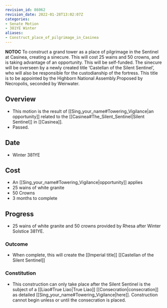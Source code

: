 ```yaml
---
revision_id: 86062
revision_date: 2022-01-28T13:02:07Z
categories:
- Senate Motion
- 381YE Winter
aliases:
- Construct_place_of_pilgrimage_in_Casinea
---
```



__NOTOC__
To construct a grand tower as a place of pilgrimage in the Sentinel at Casinea, creating a sinecure. This will cost 25 wains and 50 crowns, and is taking advantage of an opportunity. This will be self-funded. The sinecure will be overseen by a newly created title ‘Castellan of the Silent Sentinel’, who will also be responsible for the custodianship of the fortress. This title is to be appointed by the Highborn National Assembly.Proposed by Necropolis, seconded by Weirwater.
## Overview
* This motion is the result of [[Sing_your_name#Towering_Vigilance|an opportunity]] related to the [[Casinea#The_Silent_Sentinel|Silent Sentinel]] in [[Casinea]]. 
* Passed.
## Date
* Winter 381YE
## Cost
* An [[Sing_your_name#Towering_Vigilance|opportunity]] applies
* 25 wains of white granite
* 50 Crowns
* 3 months to complete
## Progress
* 25 wains of white granite and 50 crowns provided by Rhesa after Winter Solstice 381YE.

### Outcome
* When complete, this will create the [[Imperial title]] [[Castellan of the Silent Sentinel]]

### Constitution
* This construction can only take place after the Silent Sentinel is the subject of a [[Liao#True Liao|True Liao]] [[Consecration|consecration]] as detailed [[Sing_your_name#Towering_Vigilance|here]]. Construction cannot begin unless or until the consecration is placed.